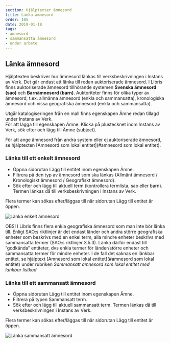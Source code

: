 ```yaml
---
section: Hjälptexter ämnesord
title: Länka ämnesord
order: 105
date: 2019-01-18
tags:
- ämnesord
- sammansatta ämnesord
- under arbete
---
```


## Länka ämnesord

Hjälptexten beskriver hur ämnesord länkas till verksbeskrivningen i Instans av Verk. Det går endast att länka till redan auktoriserade ämnesord. I Libris finns auktoriserade ämnesord tillhörande systemen **Svenska ämnesord (sao)** och **Barnämnesord (barn)**. Auktoriteter finns för olika typer av ämnesord, t.ex. allmänna ämnesord (enkla och sammansatta), kronologiska ämnesord och vissa geografiska ämnesord (enkla och sammansatta). 

Utgår katalogiseringen från en mall finns egenskapen Ämne redan tillagd under Instans av Verk. 
<br/>För att lägga till egenskapen Ämne: Klicka på plustecknet inom Instans av Verk, sök efter och lägg till Ämne (subject).

För att ange ämnesord från andra system eller ej auktoriserade ämnesord, se hjälptexten [Amnesord som lokal entitet](#amnesord som lokal entitet). 

### Länka till ett enkelt ämnesord 

* Öppna sidorutan Lägg till entitet inom egenskapen Ämne. 
* Filtrera på den typ av ämnesord som ska länkas (Allmänt ämnesord / Kronologiskt ämnesord / Geografiskt ämnesord). 
* Sök efter och lägg till aktuell term (kontrollera termlista, sao eller barn). Termen länkas då till verksbeskrivningen i Instans av Verk. 

Flera termer kan sökas efter/läggas till när sidorutan Lägg till entitet är öppen.

![Länka enkelt ämnesord](LänkaEnkelt.png) 

OBS! I Libris finns flera enkla geografiska ämnesord som man inte bör länka till. Enligt SAO:s riktlinjer är det endast länder och andra större geografiska enheter som beskrivs med en enkel term, alla mindre enheter beskrivs med sammansatta termer (SAO:s riktlinjer 3.5.3). Länka därför endast till ”godkända” entiteter, dvs enkla termer för länder/större enheter och sammansatta termer för mindre enheter. I de fall det saknas en länkbar entitet, se hjälptext [Amnesord som lokal entitet](#amnesord som lokal entitet) under rubriken *Sammansatt amnesord som lokal entitet med lankbar listkod*

### Länka till ett sammansatt ämnesord

* Öppna sidorutan Lägg till entitet inom egenskapen Ämne. 
* Filtrera på typen Sammansatt term.
* Sök efter och lägg till aktuell sammansatt term. Termen länkas då till verksbeskrivningen i Instans av Verk. 

Flera termer kan sökas efter/läggas till när sidorutan Lägg till entitet är öppen.

![Länka sammansatt ämnesord](LänkaSammansatt.png) 

